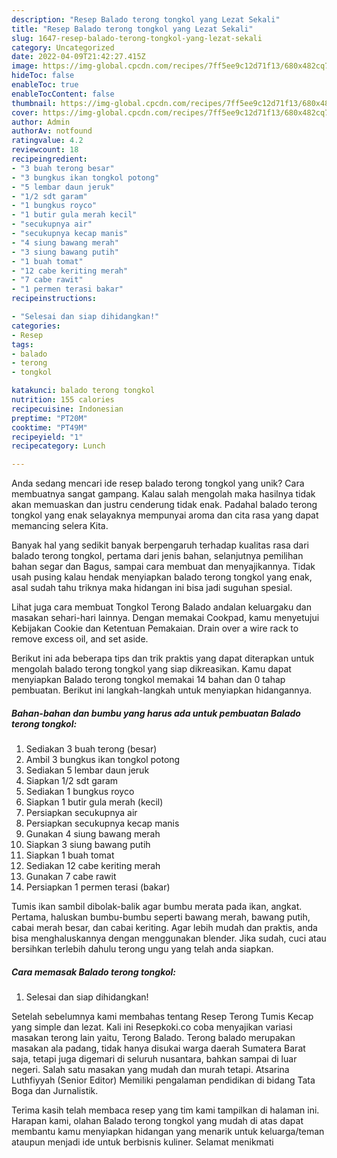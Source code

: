 ```yaml
---
description: "Resep Balado terong tongkol yang Lezat Sekali"
title: "Resep Balado terong tongkol yang Lezat Sekali"
slug: 1647-resep-balado-terong-tongkol-yang-lezat-sekali
category: Uncategorized
date: 2022-04-09T21:42:27.415Z
image: https://img-global.cpcdn.com/recipes/7ff5ee9c12d71f13/680x482cq70/balado-terong-tongkol-foto-resep-utama.jpg
hideToc: false
enableToc: true
enableTocContent: false
thumbnail: https://img-global.cpcdn.com/recipes/7ff5ee9c12d71f13/680x482cq70/balado-terong-tongkol-foto-resep-utama.jpg
cover: https://img-global.cpcdn.com/recipes/7ff5ee9c12d71f13/680x482cq70/balado-terong-tongkol-foto-resep-utama.jpg
author: Admin
authorAv: notfound
ratingvalue: 4.2
reviewcount: 18
recipeingredient:
- "3 buah terong besar"
- "3 bungkus ikan tongkol potong"
- "5 lembar daun jeruk"
- "1/2 sdt garam"
- "1 bungkus royco"
- "1 butir gula merah kecil"
- "secukupnya air"
- "secukupnya kecap manis"
- "4 siung bawang merah"
- "3 siung bawang putih"
- "1 buah tomat"
- "12 cabe keriting merah"
- "7 cabe rawit"
- "1 permen terasi bakar"
recipeinstructions:

- "Selesai dan siap dihidangkan!"
categories:
- Resep
tags:
- balado
- terong
- tongkol

katakunci: balado terong tongkol 
nutrition: 155 calories
recipecuisine: Indonesian
preptime: "PT20M"
cooktime: "PT49M"
recipeyield: "1"
recipecategory: Lunch

---
```





Anda sedang mencari ide resep balado terong tongkol yang unik? Cara membuatnya sangat gampang. Kalau salah mengolah maka hasilnya tidak akan memuaskan dan justru cenderung tidak enak. Padahal balado terong tongkol yang enak selayaknya mempunyai aroma dan cita rasa yang dapat memancing selera Kita.





Banyak hal yang sedikit banyak berpengaruh terhadap kualitas rasa dari balado terong tongkol, pertama dari jenis bahan, selanjutnya pemilihan bahan segar dan Bagus, sampai cara membuat dan menyajikannya. Tidak usah pusing kalau hendak menyiapkan balado terong tongkol yang enak,      asal sudah tahu triknya maka hidangan ini bisa jadi suguhan spesial.














Lihat juga cara membuat Tongkol Terong Balado andalan keluargaku dan masakan sehari-hari lainnya. Dengan memakai Cookpad, kamu menyetujui Kebijakan Cookie dan Ketentuan Pemakaian. Drain over a wire rack to remove excess oil, and set aside.






Berikut ini ada beberapa tips dan trik praktis yang dapat diterapkan untuk mengolah balado terong tongkol yang siap dikreasikan. Kamu dapat menyiapkan Balado terong tongkol memakai 14 bahan dan 0 tahap pembuatan. Berikut ini langkah-langkah untuk menyiapkan hidangannya.

<!--inarticleads1-->

##### Bahan-bahan dan bumbu yang harus ada untuk pembuatan Balado terong tongkol:

1. Sediakan 3 buah terong (besar)
1. Ambil 3 bungkus ikan tongkol potong
1. Sediakan 5 lembar daun jeruk
1. Siapkan 1/2 sdt garam
1. Sediakan 1 bungkus royco
1. Siapkan 1 butir gula merah (kecil)
1. Persiapkan secukupnya air
1. Persiapkan secukupnya kecap manis
1. Gunakan 4 siung bawang merah
1. Siapkan 3 siung bawang putih
1. Siapkan 1 buah tomat
1. Sediakan 12 cabe keriting merah
1. Gunakan 7 cabe rawit
1. Persiapkan 1 permen terasi (bakar)


Tumis ikan sambil dibolak-balik agar bumbu merata pada ikan, angkat. Pertama, haluskan bumbu-bumbu seperti bawang merah, bawang putih, cabai merah besar, dan cabai keriting. Agar lebih mudah dan praktis, anda bisa menghaluskannya dengan menggunakan blender. Jika sudah, cuci atau bersihkan terlebih dahulu terong ungu yang telah anda siapkan. 

<!--inarticleads2-->

##### Cara memasak Balado terong tongkol:


1. Selesai dan siap dihidangkan!

Setelah sebelumnya kami membahas tentang Resep Terong Tumis Kecap yang simple dan lezat. Kali ini Resepkoki.co coba menyajikan variasi masakan terong lain yaitu, Terong Balado. Terong balado merupakan masakan ala padang, tidak hanya disukai warga daerah Sumatera Barat saja, tetapi juga digemari di seluruh nusantara, bahkan sampai di luar negeri. Salah satu masakan yang mudah dan murah tetapi. Atsarina Luthfiyyah (Senior Editor) Memiliki pengalaman pendidikan di bidang Tata Boga dan Jurnalistik. 

Terima kasih telah membaca resep yang tim kami tampilkan di halaman ini. Harapan kami, olahan Balado terong tongkol yang mudah di atas dapat membantu kamu menyiapkan hidangan yang menarik untuk keluarga/teman ataupun menjadi ide untuk berbisnis kuliner. Selamat menikmati
